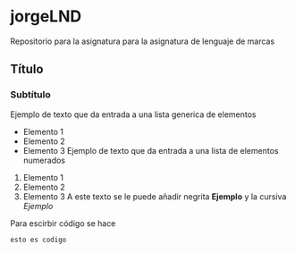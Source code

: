 # jorgeLND
Repositorio para la asignatura para la asignatura de lenguaje de marcas

## Título
### Subtítulo
Ejemplo de texto que da entrada a una lista generica de elementos
- Elemento 1
- Elemento 2
- Elemento 3
Ejemplo de texto que da entrada a una lista de elementos numerados
1. Elemento 1
2. Elemento 2
3. Elemento 3
A este texto se le puede añadir negrita **Ejemplo** y la cursiva *Ejemplo*

Para escirbir código se hace

`esto es codigo`
